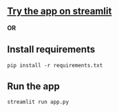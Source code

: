 ## [Try the app on streamlit](https://knowledge-graph-database-qna.streamlit.app/)

**OR**

## Install requirements

```
pip install -r requirements.txt
```

## Run the app

```
streamlit run app.py
```